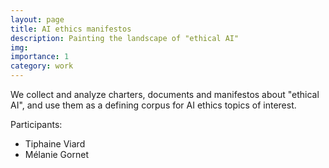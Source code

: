 ```yaml
---
layout: page
title: AI ethics manifestos
description: Painting the landscape of "ethical AI"
img: 
importance: 1
category: work
---
```


We collect and analyze charters, documents and manifestos about "ethical AI", and use them as a defining corpus for AI ethics topics of interest.

Participants:
  - Tiphaine Viard
  - Mélanie Gornet